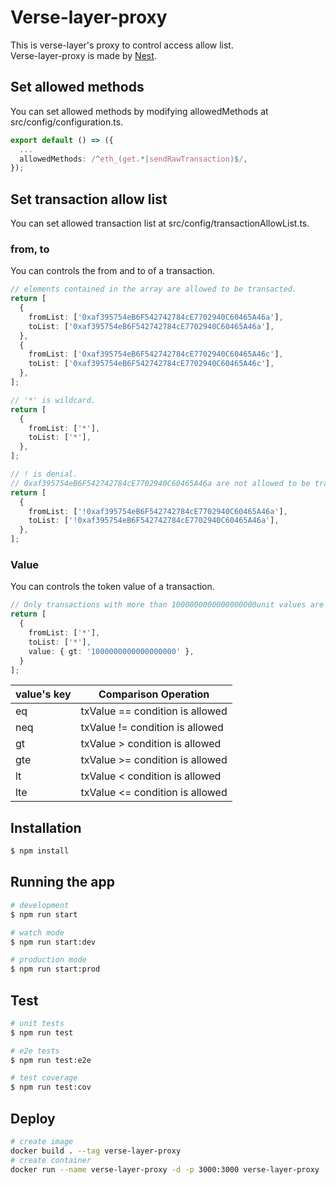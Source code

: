 # Verse-layer-proxy
This is verse-layer's proxy to control access allow list.<br>
Verse-layer-proxy is made by [Nest](https://github.com/nestjs/nest).

## Set allowed methods
You can set allowed methods by modifying allowedMethods at src/config/configuration.ts.
```typescript
export default () => ({
  ...
  allowedMethods: /^eth_(get.*|sendRawTransaction)$/, 
});
```

## Set transaction allow list
You can set allowed transaction list at src/config/transactionAllowList.ts.

### from, to
You can controls the from and to of a transaction.

```typescript
// elements contained in the array are allowed to be transacted.
return [
  {
    fromList: ['0xaf395754eB6F542742784cE7702940C60465A46a'],
    toList: ['0xaf395754eB6F542742784cE7702940C60465A46a'],
  },
  {
    fromList: ['0xaf395754eB6F542742784cE7702940C60465A46c'],
    toList: ['0xaf395754eB6F542742784cE7702940C60465A46c'],
  },
];
```

```typescript
// '*' is wildcard.
return [
  {
    fromList: ['*'],
    toList: ['*'],
  },
];
```

```typescript
// ! is denial.
// 0xaf395754eB6F542742784cE7702940C60465A46a are not allowed to be transacted.
return [
  {
    fromList: ['!0xaf395754eB6F542742784cE7702940C60465A46a'],
    toList: ['!0xaf395754eB6F542742784cE7702940C60465A46a'],
  },
];
```

### Value
You can controls the token value of a transaction.

```typescript
// Only transactions with more than 1000000000000000000unit values are allowed.
return [
  {
    fromList: ['*'],
    toList: ['*'],
    value: { gt: '1000000000000000000' },
  }
];
```

| value's key  |  Comparison Operation  |
| ---- | ---- |
|  eq  |  txValue == condition is allowed  |
|  neq  |  txValue != condition is allowed  |
|  gt  |  txValue > condition is allowed  |
|  gte  |  txValue >= condition is allowed  |
|  lt  |  txValue < condition is allowed  |
|  lte  |  txValue <= condition is allowed  |

## Installation

```bash
$ npm install
```

## Running the app

```bash
# development
$ npm run start

# watch mode
$ npm run start:dev

# production mode
$ npm run start:prod
```

## Test

```bash
# unit tests
$ npm run test

# e2e tests
$ npm run test:e2e

# test coverage
$ npm run test:cov
```

## Deploy
```bash
# create image
docker build . --tag verse-layer-proxy
# create container
docker run --name verse-layer-proxy -d -p 3000:3000 verse-layer-proxy
```
